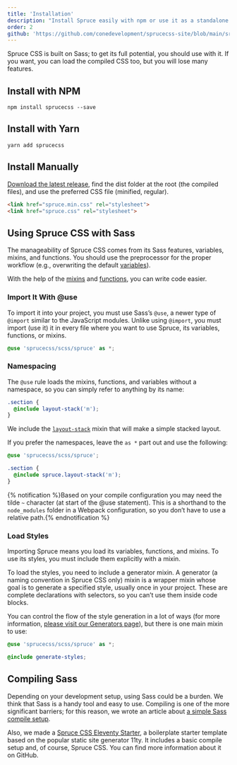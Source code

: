 ```yaml
---
title: 'Installation'
description: "Install Spruce easily with npm or use it as a standalone dependency; it's all on you."
order: 2
github: 'https://github.com/conedevelopment/sprucecss-site/blob/main/src/docs/getting-started/installation.mdx'
---
```


<p class="lead">Spruce CSS is built on Sass; to get its full potential, you should use with it. If you want, you can load the compiled CSS too, but you will lose many features.</p>

## Install with NPM

```terminal
npm install sprucecss --save
```

## Install with Yarn

```terminal
yarn add sprucecss
```

## Install Manually

[Download the latest release](https://github.com/conedevelopment/sprucecss/archive/refs/heads/main.zip), find the dist folder at the root (the compiled files), and use the preferred CSS file (minified, regular).

```html
<link href="spruce.min.css" rel="stylesheet">
<link href="spruce.css" rel="stylesheet">
```

## Using Spruce CSS with Sass

The manageability of Spruce CSS comes from its Sass features, variables, mixins, and functions. You should use the preprocessor for the proper workflow (e.g., overwriting the default [variables](/docs/sass/variables)).

With the help of the [mixins](/docs/sass/mixins) and [functions](/docs/sass/functions), you can write code easier.

### Import It With @use

To import it into your project, you must use Sass’s `@use`, a newer type of `@import` similar to the JavaScript modules. Unlike using `@import`, you must import (use it) it in every file where you want to use Spruce, its variables, functions, or mixins.

``` scss
@use 'sprucecss/scss/spruce' as *;
```

### Namespacing

The `@use` rule loads the mixins, functions, and variables without a namespace, so you can simply refer to anything by its name:

```scss
.section {
  @include layout-stack('m');
}
```

We include the <a href="/docs/sass/mixins/#layout-stack" class="code-link">`layout-stack`</a> mixin that will make a simple stacked layout.

If you prefer the namespaces, leave the `as *` part out and use the following:

```scss
@use 'sprucecss/scss/spruce';

.section {
  @include spruce.layout-stack('m');
}
```

{% notification %}Based on your compile configuration you may need the tilde <code>~</code> character (at start of the @use statement). This is a shorthand to the <code>node_modules</code> folder in a Webpack configuration, so you don’t have to use a relative path.{% endnotification %}

### Load Styles

Importing Spruce means you load its variables, functions, and mixins. To use its styles, you must include them explicitly with a mixin.

To load the styles, you need to include a generator mixin. A generator (a naming convention in Spruce CSS only) mixin is a wrapper mixin whose goal is to generate a specified style, usually once in your project. These are complete declarations with selectors, so you can’t use them inside code blocks.

You can control the flow of the style generation in a lot of ways (for more information, [please visit our Generators page](/docs/elements/generators)), but there is one main mixin to use:

```scss
@use 'sprucecss/scss/spruce' as *;

@include generate-styles;
```

## Compiling Sass

Depending on your development setup, using Sass could be a burden. We think that Sass is a handy tool and easy to use. Compiling is one of the more significant barriers; for this reason, we wrote an article about [a simple Sass compile setup](https://pineco.de/the-simplest-sass-compile-setup/).

Also, we made a [Spruce CSS Eleventy Starter](https://github.com/conedevelopment/sprucecss-eleventy-starter), a boilerplate starter template based on the popular static site generator 11ty. It includes a basic compile setup and, of course, Spruce CSS. You can find more information about it on GitHub.
